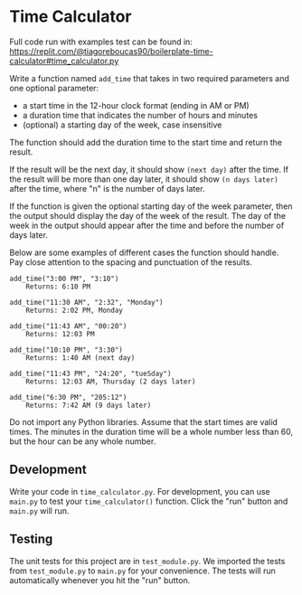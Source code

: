 # Time Calculator

Full code run with examples test can be found in: https://replit.com/@tiagoreboucas90/boilerplate-time-calculator#time_calculator.py

Write a function named `add_time` that takes in two required parameters and one optional parameter:

- a start time in the 12-hour clock format (ending in AM or PM)
- a duration time that indicates the number of hours and minutes
- (optional) a starting day of the week, case insensitive

The function should add the duration time to the start time and return the result.

If the result will be the next day, it should show `(next day)` after the time. If the result will be more than one day later, it should show `(n days later)` after the time, where "n" is the number of days later.

If the function is given the optional starting day of the week parameter, then the output should display the day of the week of the result. The day of the week in the output should appear after the time and before the number of days later.


Below are some examples of different cases the function should handle. Pay close attention to the spacing and punctuation of the results.
```text
add_time("3:00 PM", "3:10")
    Returns: 6:10 PM

add_time("11:30 AM", "2:32", "Monday")
    Returns: 2:02 PM, Monday

add_time("11:43 AM", "00:20")
    Returns: 12:03 PM

add_time("10:10 PM", "3:30")
    Returns: 1:40 AM (next day)

add_time("11:43 PM", "24:20", "tueSday")
    Returns: 12:03 AM, Thursday (2 days later)

add_time("6:30 PM", "205:12")
    Returns: 7:42 AM (9 days later)
```

Do not import any Python libraries. Assume that the start times are valid times. The minutes in the duration time will be a whole number less than 60, but the hour can be any whole number.

## Development
Write your code in `time_calculator.py`. For development, you can use `main.py` to test your `time_calculator()` function. Click the "run" button and `main.py` will run.

## Testing
The unit tests for this project are in `test_module.py`. We imported the tests from `test_module.py` to `main.py` for your convenience. The tests will run automatically whenever you hit the "run" button.
